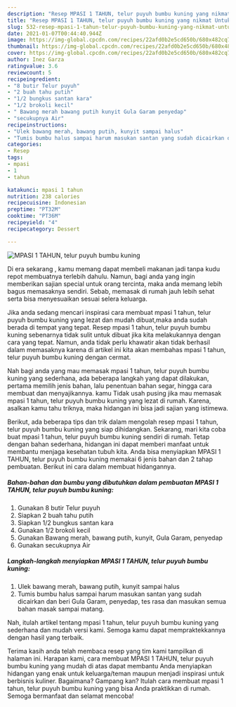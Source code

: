 ```yaml
---
description: "Resep MPASI 1 TAHUN, telur puyuh bumbu kuning yang nikmat Untuk Jualan"
title: "Resep MPASI 1 TAHUN, telur puyuh bumbu kuning yang nikmat Untuk Jualan"
slug: 532-resep-mpasi-1-tahun-telur-puyuh-bumbu-kuning-yang-nikmat-untuk-jualan
date: 2021-01-07T00:44:40.944Z
image: https://img-global.cpcdn.com/recipes/22afd0b2e5cd650b/680x482cq70/mpasi-1-tahun-telur-puyuh-bumbu-kuning-foto-resep-utama.jpg
thumbnail: https://img-global.cpcdn.com/recipes/22afd0b2e5cd650b/680x482cq70/mpasi-1-tahun-telur-puyuh-bumbu-kuning-foto-resep-utama.jpg
cover: https://img-global.cpcdn.com/recipes/22afd0b2e5cd650b/680x482cq70/mpasi-1-tahun-telur-puyuh-bumbu-kuning-foto-resep-utama.jpg
author: Inez Garza
ratingvalue: 3.6
reviewcount: 5
recipeingredient:
- "8 butir Telur puyuh"
- "2 buah tahu putih"
- "1/2 bungkus santan kara"
- "1/2 brokoli kecil"
- " Bawang merah bawang putih kunyit Gula Garam penyedap"
- "secukupnya Air"
recipeinstructions:
- "Ulek bawang merah, bawang putih, kunyit sampai halus"
- "Tumis bumbu halus sampai harum masukan santan yang sudah dicairkan dan beri Gula Garam, penyedap, tes rasa dan masukan semua bahan masak sampai matang."
categories:
- Resep
tags:
- mpasi
- 1
- tahun

katakunci: mpasi 1 tahun 
nutrition: 238 calories
recipecuisine: Indonesian
preptime: "PT32M"
cooktime: "PT36M"
recipeyield: "4"
recipecategory: Dessert

---
```



![MPASI 1 TAHUN, telur puyuh bumbu kuning](https://img-global.cpcdn.com/recipes/22afd0b2e5cd650b/680x482cq70/mpasi-1-tahun-telur-puyuh-bumbu-kuning-foto-resep-utama.jpg)

Di era  sekarang , kamu memang dapat membeli makanan jadi tanpa kudu repot membuatnya terlebih dahulu. Namun, bagi anda yang ingin memberikan sajian special untuk orang tercinta, maka anda memang lebih bagus memasaknya sendiri. Sebab, memasak di rumah jauh lebih sehat serta bisa menyesuaikan sesuai selera keluarga.

Jika anda sedang mencari inspirasi cara membuat mpasi 1 tahun, telur puyuh bumbu kuning yang lezat dan mudah dibuat,maka anda sudah berada di tempat yang tepat. Resep mpasi 1 tahun, telur puyuh bumbu kuning  sebenarnya tidak sulit untuk dibuat jika kita melakukannya dengan cara yang tepat. Namun, anda tidak perlu khawatir akan tidak berhasil dalam memasaknya 
karena di artikel ini kita akan membahas mpasi 1 tahun, telur puyuh bumbu kuning dengan cermat.  



Nah bagi anda yang mau memasak mpasi 1 tahun, telur puyuh bumbu kuning yang sederhana, ada beberapa langkah yang dapat dilakukan, pertama memilih jenis bahan, lalu penentuan bahan segar, hingga cara membuat dan menyajikannya. kamu Tidak usah pusing jika mau memasak mpasi 1 tahun, telur puyuh bumbu kuning yang lezat di rumah. Karena, asalkan kamu  tahu triknya, maka hidangan ini bisa jadi sajian yang istimewa.

Berikut, ada beberapa tips dan trik dalam mengolah resep mpasi 1 tahun, telur puyuh bumbu kuning yang siap dihidangkan. Sekarang, mari kita coba buat mpasi 1 tahun, telur puyuh bumbu kuning sendiri di rumah. Tetap dengan bahan sederhana, hidangan ini dapat memberi manfaat untuk membantu menjaga kesehatan tubuh kita. Anda bisa menyiapkan MPASI 1 TAHUN, telur puyuh bumbu kuning memakai 6 jenis bahan dan 2 tahap pembuatan. Berikut ini cara dalam membuat hidangannya.

<!--inarticleads1-->

##### Bahan-bahan dan bumbu yang dibutuhkan dalam pembuatan MPASI 1 TAHUN, telur puyuh bumbu kuning:

1. Gunakan 8 butir Telur puyuh
1. Siapkan 2 buah tahu putih
1. Siapkan 1/2 bungkus santan kara
1. Gunakan 1/2 brokoli kecil
1. Gunakan  Bawang merah, bawang putih, kunyit, Gula Garam, penyedap
1. Gunakan secukupnya Air




<!--inarticleads2-->

##### Langkah-langkah menyiapkan MPASI 1 TAHUN, telur puyuh bumbu kuning:

1. Ulek bawang merah, bawang putih, kunyit sampai halus
1. Tumis bumbu halus sampai harum masukan santan yang sudah dicairkan dan beri Gula Garam, penyedap, tes rasa dan masukan semua bahan masak sampai matang.




Nah, itulah artikel tentang  mpasi 1 tahun, telur puyuh bumbu kuning  yang sederhana dan mudah versi kami. Semoga kamu dapat mempraktekkannya dengan hasil yang terbaik. 

Terima kasih anda telah membaca resep yang tim kami tampilkan di halaman ini. Harapan kami, cara membuat  MPASI 1 TAHUN, telur puyuh bumbu kuning yang mudah di atas dapat membantu Anda menyiapkan hidangan yang enak untuk keluarga/teman maupun menjadi inspirasi untuk berbisnis kuliner. Bagaimana? Gampang kan? Itulah cara membuat mpasi 1 tahun, telur puyuh bumbu kuning yang bisa Anda praktikkan di rumah. Semoga bermanfaat dan selamat mencoba!


